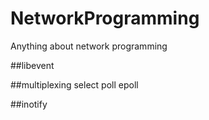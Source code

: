 # NetworkProgramming
Anything about network programming

##libevent

##multiplexing
select
poll
epoll

##inotify
